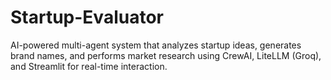 # Startup-Evaluator
AI-powered multi-agent system that analyzes startup ideas, generates brand names, and performs market research using CrewAI, LiteLLM (Groq), and Streamlit for real-time interaction.
